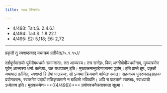 ```yaml
---
title: १४७ टिप्पणयः

---
```

- 4/493: Tait.S. 2.4.6.1
- 4/494: Tait.S. 1.8.22.1
- 4/495: E2: 5,118; E6: 2,72

____________________________________________


प्रकृतौ तु स्वशब्दत्वाद् यथाक्रमं प्रतीयेत//५.१.१५//

दर्शपूर्णमासयोः पूर्वमौषधधर्माः समाम्नाताः, तत आज्यस्य। तत्र सन्देहः, किम् अग्नीषोमीयधर्मानाम्, मुख्यक्रमेण पूर्वम् आज्यस्य धर्माः कर्तव्याः, उत यथापाठम् इति। मुख्यक्रमानुग्रहेणाज्यस्य पूर्वाम्। इति प्राप्ते ब्रूमः, प्रकृतौ यथापाठं प्रतीयेत, स्वशब्दो हि तेषां पाठक्रमः, सो ऽन्यथा क्रियमाणे बाधितः स्यात्। सहत्वस्य पुनरुपसङ्ग्राहकः प्रयोगवचनः, स्वक्रमेण पदार्थे सन्निकृष्यमाणे न बाधितो भविष्यति। अपि च पाठक्रमे स्वशब्दः, स्वाध्यायो ऽध्येतव्य इति। मुख्यक्रमेण+++({4/496})+++ प्रयोगवचनैकवाक्यता सूक्ष्मा।